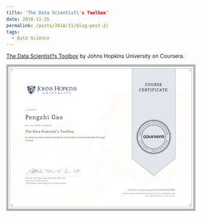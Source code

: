 ```yaml
---
title: 'The Data Scientist\'s Toolbox'
date: 2018-11-25
permalink: /posts/2018/11/blog-post-2/
tags:
  - Data Science
---
```


[The Data Scientist?s Toolbox](https://www.coursera.org/learn/data-scientists-tools) by Johns Hopkins University on Coursera.

<div  align="center">
<img src='/images/DS_Toolbox.png'>
</div>
